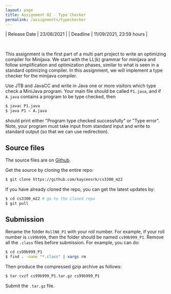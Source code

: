 ```yaml
---
layout: page
title: Assignment 02 - Type Checker
permalink: /assignments/typechecker
---
```


| Release Date | 23/08/2021 |
| Deadline     | 11/09/2021, 23:59 hours |

<br/>

This assignment is the first part of a multi part project to write an optimizing
compiler for Minijava. We start with the LL(k) grammar for minijava and follow
simplification and optimization phases, similar to what is seen in a standard
optimizing compiler. In this assignment, we will implement a type checker for
the minijava compiler.

Use JTB and JavaCC and write in Java one or more visitors which type check a
MiniJava program. Your main file should be called `P1.java`, and if `A.java`
contains a program to be type checked, then

```bash
$ javac P1.java
$ java P1 < A.java
```

should print either "Program type checked successfully" or "Type error". Note,
your program must take input from standard input and write to standard output
(so that we can use redirection).

## Source files

The source files are on
[Github](https://github.com/kayceesrk/cs3300_m22/tree/main/assignments/02_typechecker).

Get the source by cloning the entire repo:

```bash
$ git clone https://github.com/kayceesrk/cs3300_m22
```

If you have already cloned the repo, you can get the latest updates by:

```bash
$ cd cs3300_m22 # go to the cloned repo
$ git pull
```

## Submission

Rename the folder `RollN0_P1` with your roll number. For example, if your roll
number is `cs99b999`, then the folder should be named `cs99b999_P1`. Remove all
the `.class` files before submission. For example, you can do:

```bash
$ cd cs99b999_P1
$ find . -name "*.class" | xargs rm
```

Then produce the compressed gzip archive as follows:

```bash
$ tar cvzf cs99b999_P1.tar.gz cs99b999_P1
```

Submit the `.tar.gz` file. 
